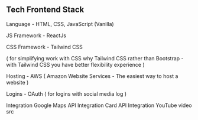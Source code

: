 ## Tech Frontend Stack

Language - HTML, CSS, JavaScript (Vanilla)

JS Framework - ReactJs

CSS Framework - Tailwind CSS 

( for simplifying work with CSS 
why Tailwind CSS rather than Bootstrap - with Tailwind CSS you have better flexibility experience )

Hosting - AWS 
( Amazon Website Services - The easiest way to host a website )

Logins - OAuth 
( for logins with social media log )

Integration Google Maps API
Integration Card API 
Integration YouTube video src
